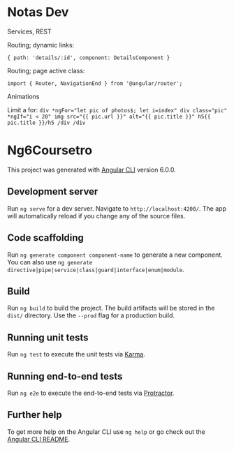 # Notas Dev

Services, REST

Routing; dynamic links:

`{
    path: 'details/:id',
    component: DetailsComponent
}`

Routing; page active class:

`
import { Router, NavigationEnd } from '@angular/router';
`

Animations

Limit a for:
`
div *ngFor="let pic of photos$; let i=index"
        div class="pic" *ngIf="i < 20"
            img src="{{ pic.url }}" alt="{{ pic.title }}"
            h5{{ pic.title }}/h5
        /div
    /div
    `
    

# Ng6Coursetro

This project was generated with [Angular CLI](https://github.com/angular/angular-cli) version 6.0.0.

## Development server

Run `ng serve` for a dev server. Navigate to `http://localhost:4200/`. The app will automatically reload if you change any of the source files.

## Code scaffolding

Run `ng generate component component-name` to generate a new component. You can also use `ng generate directive|pipe|service|class|guard|interface|enum|module`.

## Build

Run `ng build` to build the project. The build artifacts will be stored in the `dist/` directory. Use the `--prod` flag for a production build.

## Running unit tests

Run `ng test` to execute the unit tests via [Karma](https://karma-runner.github.io).

## Running end-to-end tests

Run `ng e2e` to execute the end-to-end tests via [Protractor](http://www.protractortest.org/).

## Further help

To get more help on the Angular CLI use `ng help` or go check out the [Angular CLI README](https://github.com/angular/angular-cli/blob/master/README.md).
